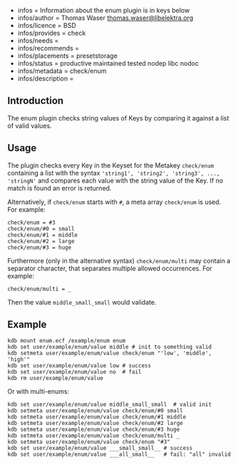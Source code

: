 - infos = Information about the enum plugin is in keys below
- infos/author = Thomas Waser <thomas.waser@libelektra.org>
- infos/licence = BSD
- infos/provides = check
- infos/needs =
- infos/recommends = 
- infos/placements = presetstorage
- infos/status = productive maintained tested nodep libc nodoc
- infos/metadata = check/enum
- infos/description =

## Introduction ##

The enum plugin checks string values of Keys by comparing it against a list of valid values.

## Usage ##

The plugin checks every Key in the Keyset for the Metakey `check/enum` containing a list
with the syntax `'string1', 'string2', 'string3', ..., 'stringN'` and compares each 
value with the string value of the Key. If no match is found an error is returned.

Alternatively, if `check/enum` starts with `#`, a meta array `check/enum` is used.
For example:

```
check/enum = #3
check/enum/#0 = small
check/enum/#1 = middle
check/enum/#2 = large
check/enum/#3 = huge
```

Furthermore (only in the alternative syntax) `check/enum/multi` may contain a separator
character, that separates multiple allowed occurrences.
For example:

```
check/enum/multi = _
```

Then the value `middle_small_small` would validate.


## Example ##

	kdb mount enum.ecf /example/enum enum
	kdb set user/example/enum/value middle # init to something valid
	kdb setmeta user/example/enum/value check/enum "'low', 'middle', 'high'"
	kdb set user/example/enum/value low # success
	kdb set user/example/enum/value no  # fail
	kdb rm user/example/enum/value


Or with multi-enums:

	kdb set user/example/enum/value middle_small_small  # valid init
	kdb setmeta user/example/enum/value check/enum/#0 small
	kdb setmeta user/example/enum/value check/enum/#1 middle
	kdb setmeta user/example/enum/value check/enum/#2 large
	kdb setmeta user/example/enum/value check/enum/#3 huge
	kdb setmeta user/example/enum/value check/enum/multi _
	kdb setmeta user/example/enum/value check/enum "#3"
	kdb set user/example/enum/value ___small_small__ # success
	kdb set user/example/enum/value ___all_small__   # fail: "all" invalid

